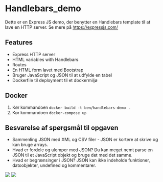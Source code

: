 # Handlebars_demo
Dette er en Express JS demo, der benytter en Handlebars template til at lave en HTTP server. Se mere på https://expressjs.com/


## Features
* Express HTTP server
* HTML variables with Handlebars
* Routes
* En HTML form lavet med Bootstrap
* Bruger JavaScript og JSON til at udfylde en tabel
* Dockerfile til deployment til et dockermiljø

## Docker
1. Kør kommandoen ```docker build -t ben/handlebars-demo .```
2. Kør kommandoen ```docker-compose up```

## Besvarelse af spørgsmål til opgaven
* Sammenling JSON med XML og CSV filer - JSON er kortere at skrive og kan bruge arrays.
* Hvad er fordele og ulemper med JSON? Du kan meget nemt parse en JSON til et JavaScript objekt og bruge det med det samme.
* Hvad er begrænsinger i JSON? JSON kan ikke indeholde funktioner, datoobjekter, undefined og kommentarer.

![](https://i.imgur.com/EFTD1DM.png)
![](https://i.imgur.com/W1FZz88.png)
